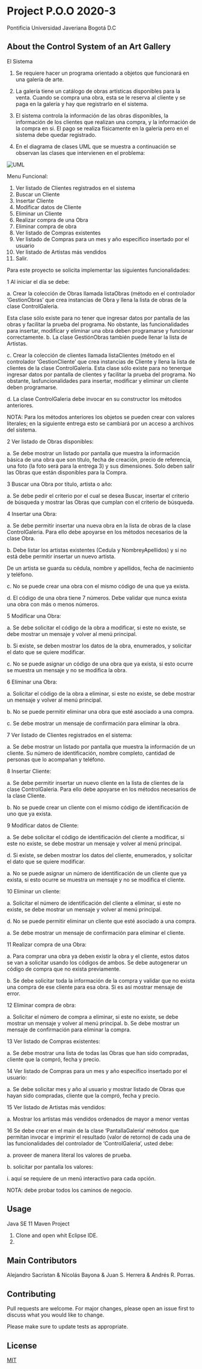 # Project P.O.O 2020-3

Pontificia Universidad Javeriana Bogotá D.C 

## About the Control System of an Art Gallery
El Sistema

1. Se requiere hacer un programa orientado a objetos que funcionará en una galería de arte.

2. La galería tiene un catálogo de obras artísticas disponibles para la venta. Cuando se compra una obra, esta se le reserva
al cliente y se paga en la galería y hay que registrarlo en el sistema.

3. El sistema controla la información de las obras disponibles, la información de los clientes que realizan una compra, y
la información de la compra en si. El pago se realiza físicamente en la galería pero en el sistema debe quedar
registrado.

4. En el diagrama de clases UML que se muestra a continuación se observan las clases que intervienen en el problema:

 ![UML](https://ok.ru/profile/581585488260/pphotos/899123835780)

Menu Funcional:

1. Ver listado de Clientes registrados en el sistema
2. Buscar un Cliente
3. Insertar Cliente
4. Modificar datos de Cliente
5. Eliminar un Cliente
6. Realizar compra de una Obra
7. Eliminar compra de obra
8. Ver listado de Compras existentes
9. Ver listado de Compras para un mes y año específico insertado por el usuario
10. Ver listado de Artistas más vendidos
11. Salir.

Para este proyecto se solicita implementar las siguientes funcionalidades:

1 Al iniciar el día se debe:

a. Crear la colección de Obras llamada listaObras (método en el controlador ‘GestionObras’ que crea instancias
de Obra y llena la lista de obras de la clase ControlGaleria. 

Esta clase sólo existe para no tener que ingresar datos por pantalla de las obras y facilitar la prueba del programa. 
No obstante, las funcionalidades para insertar, modificar y eliminar una obra deben programarse y funcionar correctamente.
b. La clase GestiónObras también puede llenar la lista de Artistas.

c. Crear la colección de clientes llamada listaClientes (método en el controlador ‘GestionCliente’ que crea
instancias de Cliente y llena la lista de clientes de la clase ControlGaleria. 
Esta clase sólo existe para no tenerque ingresar datos por pantalla de clientes y facilitar la prueba del programa. 
No obstante, lasfuncionalidades para insertar, modificar y eliminar un cliente deben programarse.

d. La clase ControlGaleria debe invocar en su constructor los métodos anteriores.

NOTA: Para los métodos anteriores los objetos se pueden crear con valores literales; en la siguiente entrega esto se
cambiará por un acceso a archivos del sistema.


2 Ver listado de Obras disponibles:

a. Se debe mostrar un listado por pantalla que muestra la información básica de una obra que son título, fecha de
creación, precio de referencia, una foto (la foto será para la entrega 3) y sus dimensiones. Solo deben salir las
Obras que están disponibles para la Compra.

3 Buscar una Obra por título, artista o año:

a. Se debe pedir el criterio por el cual se desea Buscar, insertar el criterio de búsqueda y mostrar las Obras que
cumplan con el criterio de búsqueda.


4 Insertar una Obra:

a. Se debe permitir insertar una nueva obra en la lista de obras de la clase ControlGaleria. Para ello debe apoyarse
en los métodos necesarios de la clase Obra.

b. Debe listar los artistas existentes (Cedula y NombreyApellidos) y si no está debe permitir insertar un nuevo artista.

De un artista se guarda su cédula, nombre y apellidos, fecha de nacimiento y teléfono.

c. No se puede crear una obra con el mismo código de una que ya exista.

d. El código de una obra tiene 7 números. Debe validar que nunca exista una obra con más o menos números.


5 Modificar una Obra:

a. Se debe solicitar el código de la obra a modificar, si este no existe, se debe mostrar un mensaje y volver al menú
principal.

b. Si existe, se deben mostrar los datos de la obra, enumerados, y solicitar el dato que se quiere modificar.

c. No se puede asignar un código de una obra que ya exista, si esto ocurre se muestra un mensaje y no se modifica
la obra.


6 Eliminar una Obra:

a. Solicitar el código de la obra a eliminar, si este no existe, se debe mostrar un mensaje y volver al menú principal.

b. No se puede permitir eliminar una obra que esté asociado a una compra.

c. Se debe mostrar un mensaje de confirmación para eliminar la obra.

7 Ver listado de Clientes registrados en el sistema:

a. Se debe mostrar un listado por pantalla que muestra la información de un cliente. Su número de identificación,
nombre completo, cantidad de personas que lo acompañan y teléfono.

8 Insertar Cliente:

a. Se debe permitir insertar un nuevo cliente en la lista de clientes de la clase ControlGaleria. Para ello debe apoyarse
en los métodos necesarios de la clase Cliente.

b. No se puede crear un cliente con el mismo código de identificación de uno que ya exista.

9 Modificar datos de Cliente:

a. Se debe solicitar el código de identificación del cliente a modificar, si este no existe, se debe mostrar un mensaje
y volver al menú principal.

d. Si existe, se deben mostrar los datos del cliente, enumerados, y solicitar el dato que se quiere modificar.

a. No se puede asignar un número de identificación de un cliente que ya exista, si esto ocurre se muestra un mensaje y no se modifica el cliente.

10 Eliminar un cliente:

a. Solicitar el número de identificación del cliente a eliminar, si este no existe, se debe mostrar un mensaje y volver al menú principal.

d. No se puede permitir eliminar un cliente que esté asociado a una compra.

a. Se debe mostrar un mensaje de confirmación para eliminar el cliente.

11 Realizar compra de una Obra:

a. Para comprar una obra ya deben existir la obra y el cliente, estos datos se van a solicitar usando los códigos de
ambos. Se debe autogenerar un código de compra que no exista previamente.

b. Se debe solicitar toda la información de la compra y validar que no exista una compra de ese cliente para esa obra.
Si es así mostrar mensaje de error.

12 Eliminar compra de obra:

a. Solicitar el número de compra a eliminar, si este no existe, se debe mostrar un mensaje y volver al menú principal.
b. Se debe mostrar un mensaje de confirmación para eliminar la compra.

13 Ver listado de Compras existentes:

a. Se debe mostrar una lista de todas las Obras que han sido compradas, cliente que la compró, fecha y precio.

14 Ver listado de Compras para un mes y año específico insertado por el usuario:

a. Se debe solicitar mes y año al usuario y mostrar listado de Obras que hayan sido compradas, cliente que la compró,
fecha y precio.

15 Ver listado de Artistas más vendidos:

a. Mostrar los artistas más vendidos ordenados de mayor a menor ventas

16 Se debe crear en el main de la clase ‘PantallaGaleria’ métodos que permitan invocar e imprimir el resultado (valor de
retorno) de cada una de las funcionalidades del controlador de ‘ControlGaleria’, usted debe:

a. proveer de manera literal los valores de prueba.

b. solicitar por pantalla los valores:

i. aquí se requiere de un menú interactivo para cada opción.

NOTA: debe probar todos los caminos de negocio.

## Usage
Java SE 11 Maven Project
1. Clone and open whit Eclipse IDE.
2. 

## Main Contributors
Alejandro Sacristan &  Nicolás Bayona  & Juan S. Herrera &  Andrés R. Porras.

## Contributing
Pull requests are welcome. For major changes, please open an issue first to discuss what you would like to change.

Please make sure to update tests as appropriate.

## License
[MIT](https://choosealicense.com/licenses/mit/)
